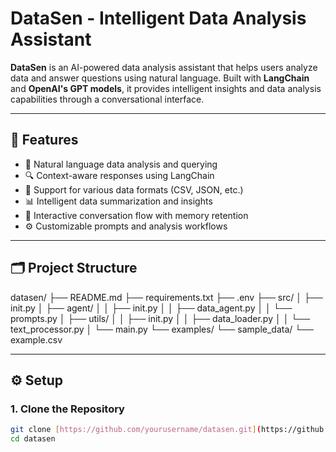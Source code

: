 # DataSen - Intelligent Data Analysis Assistant

**DataSen** is an AI-powered data analysis assistant that helps users analyze data and answer questions using natural language. Built with **LangChain** and **OpenAI's GPT models**, it provides intelligent insights and data analysis capabilities through a conversational interface.

---

## 🚀 Features

- 🧠 Natural language data analysis and querying  
- 🔍 Context-aware responses using LangChain  
- 📁 Support for various data formats (CSV, JSON, etc.)  
- 📊 Intelligent data summarization and insights  
- 💬 Interactive conversation flow with memory retention  
- ⚙️ Customizable prompts and analysis workflows  

---

## 🗂 Project Structure

datasen/
├── README.md
├── requirements.txt
├── .env
├── src/
│ ├── init.py
│ ├── agent/
│ │ ├── init.py
│ │ ├── data_agent.py
│ │ └── prompts.py
│ ├── utils/
│ │ ├── init.py
│ │ ├── data_loader.py
│ │ └── text_processor.py
│ └── main.py
└── examples/
└── sample_data/
└── example.csv


---

## ⚙️ Setup

### 1. Clone the Repository
```bash
git clone [https://github.com/yourusername/datasen.git](https://github.com/shivamgithubok/shivamgithubok-Intelligent-Data-Analysis-Assistant-Agent
cd datasen
